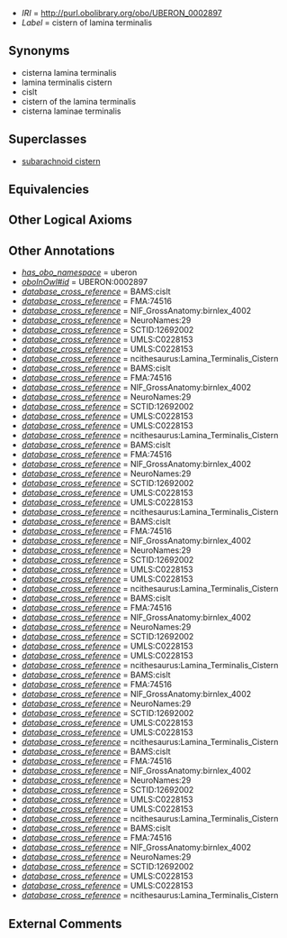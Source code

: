 * *IRI* = http://purl.obolibrary.org/obo/UBERON_0002897
 * *Label* = cistern of lamina terminalis

## Synonyms

 * cisterna lamina terminalis
 * lamina terminalis cistern
 * cislt
 * cistern of the lamina terminalis
 * cisterna laminae terminalis

## Superclasses

 * [subarachnoid cistern](../../UBERON/50/UBERON_0004050.md)

## Equivalencies


## Other Logical Axioms


## Other Annotations

 * *[has_obo_namespace](../../ce/oboInOwl#hasOBONamespace.md)* = uberon
 * *[oboInOwl#id](../../id/oboInOwl#id.md)* = UBERON:0002897
 * *[database_cross_reference](../../ef/oboInOwl#hasDbXref.md)* = BAMS:cislt
 * *[database_cross_reference](../../ef/oboInOwl#hasDbXref.md)* = FMA:74516
 * *[database_cross_reference](../../ef/oboInOwl#hasDbXref.md)* = NIF_GrossAnatomy:birnlex_4002
 * *[database_cross_reference](../../ef/oboInOwl#hasDbXref.md)* = NeuroNames:29
 * *[database_cross_reference](../../ef/oboInOwl#hasDbXref.md)* = SCTID:12692002
 * *[database_cross_reference](../../ef/oboInOwl#hasDbXref.md)* = UMLS:C0228153
 * *[database_cross_reference](../../ef/oboInOwl#hasDbXref.md)* = UMLS:C0228153
 * *[database_cross_reference](../../ef/oboInOwl#hasDbXref.md)* = ncithesaurus:Lamina_Terminalis_Cistern
 * *[database_cross_reference](../../ef/oboInOwl#hasDbXref.md)* = BAMS:cislt
 * *[database_cross_reference](../../ef/oboInOwl#hasDbXref.md)* = FMA:74516
 * *[database_cross_reference](../../ef/oboInOwl#hasDbXref.md)* = NIF_GrossAnatomy:birnlex_4002
 * *[database_cross_reference](../../ef/oboInOwl#hasDbXref.md)* = NeuroNames:29
 * *[database_cross_reference](../../ef/oboInOwl#hasDbXref.md)* = SCTID:12692002
 * *[database_cross_reference](../../ef/oboInOwl#hasDbXref.md)* = UMLS:C0228153
 * *[database_cross_reference](../../ef/oboInOwl#hasDbXref.md)* = UMLS:C0228153
 * *[database_cross_reference](../../ef/oboInOwl#hasDbXref.md)* = ncithesaurus:Lamina_Terminalis_Cistern
 * *[database_cross_reference](../../ef/oboInOwl#hasDbXref.md)* = BAMS:cislt
 * *[database_cross_reference](../../ef/oboInOwl#hasDbXref.md)* = FMA:74516
 * *[database_cross_reference](../../ef/oboInOwl#hasDbXref.md)* = NIF_GrossAnatomy:birnlex_4002
 * *[database_cross_reference](../../ef/oboInOwl#hasDbXref.md)* = NeuroNames:29
 * *[database_cross_reference](../../ef/oboInOwl#hasDbXref.md)* = SCTID:12692002
 * *[database_cross_reference](../../ef/oboInOwl#hasDbXref.md)* = UMLS:C0228153
 * *[database_cross_reference](../../ef/oboInOwl#hasDbXref.md)* = UMLS:C0228153
 * *[database_cross_reference](../../ef/oboInOwl#hasDbXref.md)* = ncithesaurus:Lamina_Terminalis_Cistern
 * *[database_cross_reference](../../ef/oboInOwl#hasDbXref.md)* = BAMS:cislt
 * *[database_cross_reference](../../ef/oboInOwl#hasDbXref.md)* = FMA:74516
 * *[database_cross_reference](../../ef/oboInOwl#hasDbXref.md)* = NIF_GrossAnatomy:birnlex_4002
 * *[database_cross_reference](../../ef/oboInOwl#hasDbXref.md)* = NeuroNames:29
 * *[database_cross_reference](../../ef/oboInOwl#hasDbXref.md)* = SCTID:12692002
 * *[database_cross_reference](../../ef/oboInOwl#hasDbXref.md)* = UMLS:C0228153
 * *[database_cross_reference](../../ef/oboInOwl#hasDbXref.md)* = UMLS:C0228153
 * *[database_cross_reference](../../ef/oboInOwl#hasDbXref.md)* = ncithesaurus:Lamina_Terminalis_Cistern
 * *[database_cross_reference](../../ef/oboInOwl#hasDbXref.md)* = BAMS:cislt
 * *[database_cross_reference](../../ef/oboInOwl#hasDbXref.md)* = FMA:74516
 * *[database_cross_reference](../../ef/oboInOwl#hasDbXref.md)* = NIF_GrossAnatomy:birnlex_4002
 * *[database_cross_reference](../../ef/oboInOwl#hasDbXref.md)* = NeuroNames:29
 * *[database_cross_reference](../../ef/oboInOwl#hasDbXref.md)* = SCTID:12692002
 * *[database_cross_reference](../../ef/oboInOwl#hasDbXref.md)* = UMLS:C0228153
 * *[database_cross_reference](../../ef/oboInOwl#hasDbXref.md)* = UMLS:C0228153
 * *[database_cross_reference](../../ef/oboInOwl#hasDbXref.md)* = ncithesaurus:Lamina_Terminalis_Cistern
 * *[database_cross_reference](../../ef/oboInOwl#hasDbXref.md)* = BAMS:cislt
 * *[database_cross_reference](../../ef/oboInOwl#hasDbXref.md)* = FMA:74516
 * *[database_cross_reference](../../ef/oboInOwl#hasDbXref.md)* = NIF_GrossAnatomy:birnlex_4002
 * *[database_cross_reference](../../ef/oboInOwl#hasDbXref.md)* = NeuroNames:29
 * *[database_cross_reference](../../ef/oboInOwl#hasDbXref.md)* = SCTID:12692002
 * *[database_cross_reference](../../ef/oboInOwl#hasDbXref.md)* = UMLS:C0228153
 * *[database_cross_reference](../../ef/oboInOwl#hasDbXref.md)* = UMLS:C0228153
 * *[database_cross_reference](../../ef/oboInOwl#hasDbXref.md)* = ncithesaurus:Lamina_Terminalis_Cistern
 * *[database_cross_reference](../../ef/oboInOwl#hasDbXref.md)* = BAMS:cislt
 * *[database_cross_reference](../../ef/oboInOwl#hasDbXref.md)* = FMA:74516
 * *[database_cross_reference](../../ef/oboInOwl#hasDbXref.md)* = NIF_GrossAnatomy:birnlex_4002
 * *[database_cross_reference](../../ef/oboInOwl#hasDbXref.md)* = NeuroNames:29
 * *[database_cross_reference](../../ef/oboInOwl#hasDbXref.md)* = SCTID:12692002
 * *[database_cross_reference](../../ef/oboInOwl#hasDbXref.md)* = UMLS:C0228153
 * *[database_cross_reference](../../ef/oboInOwl#hasDbXref.md)* = UMLS:C0228153
 * *[database_cross_reference](../../ef/oboInOwl#hasDbXref.md)* = ncithesaurus:Lamina_Terminalis_Cistern
 * *[database_cross_reference](../../ef/oboInOwl#hasDbXref.md)* = BAMS:cislt
 * *[database_cross_reference](../../ef/oboInOwl#hasDbXref.md)* = FMA:74516
 * *[database_cross_reference](../../ef/oboInOwl#hasDbXref.md)* = NIF_GrossAnatomy:birnlex_4002
 * *[database_cross_reference](../../ef/oboInOwl#hasDbXref.md)* = NeuroNames:29
 * *[database_cross_reference](../../ef/oboInOwl#hasDbXref.md)* = SCTID:12692002
 * *[database_cross_reference](../../ef/oboInOwl#hasDbXref.md)* = UMLS:C0228153
 * *[database_cross_reference](../../ef/oboInOwl#hasDbXref.md)* = UMLS:C0228153
 * *[database_cross_reference](../../ef/oboInOwl#hasDbXref.md)* = ncithesaurus:Lamina_Terminalis_Cistern

## External Comments

